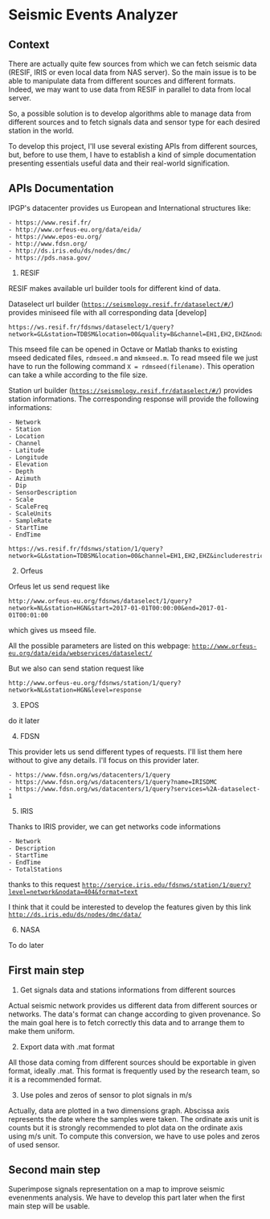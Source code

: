 # Seismic Events Analyzer

## Context

There are actually quite few sources from which we can fetch seismic data (RESIF, IRIS or even local data from NAS server). So the main issue is to be able to manipulate data from different sources and different formats. Indeed, we may want to use data from RESIF in parallel to data from local server.

So, a possible solution is to develop algorithms able to manage data from different sources and to fetch signals data and sensor type for each desired station in the world.

To develop this project, I'll use several existing APIs from different sources, but, before to use them, I have to establish a kind of simple documentation presenting essentials useful data and their real-world signification.

## APIs Documentation

IPGP's datacenter provides us European and International structures like:
```
- https://www.resif.fr/
- http://www.orfeus-eu.org/data/eida/
- https://www.epos-eu.org/
- http://www.fdsn.org/
- http://ds.iris.edu/ds/nodes/dmc/
- https://pds.nasa.gov/
```

1. RESIF

RESIF makes available url builder tools for different kind of data.

Dataselect url builder (<code>https://seismology.resif.fr/dataselect/#/</code>) provides miniseed file with all corresponding data [develop]

```
https://ws.resif.fr/fdsnws/dataselect/1/query?network=GL&station=TDBSM&location=00&quality=B&channel=EH1,EH2,EHZ&nodata=204
```

This mseed file can be opened in Octave or Matlab thanks to existing mseed dedicated files, <code>rdmseed.m</code> and <code>mkmseed.m</code>. To read mseed file we just have to run the following command <code>X = rdmseed(filename)</code>. This operation can take a while according to the file size.

Station url builder (<code>https://seismology.resif.fr/dataselect/#/</code>) provides station informations. The corresponding response will provide the following informations:

```
- Network
- Station
- Location
- Channel
- Latitude
- Longitude
- Elevation
- Depth
- Azimuth
- Dip
- SensorDescription
- Scale
- ScaleFreq
- ScaleUnits
- SampleRate
- StartTime
- EndTime
```

```
https://ws.resif.fr/fdsnws/station/1/query?network=GL&station=TDBSM&location=00&channel=EH1,EH2,EHZ&includerestricted=true&level=channel&format=text&nodata=404
```

2. Orfeus

Orfeus let us send request like 

```
http://www.orfeus-eu.org/fdsnws/dataselect/1/query?network=NL&station=HGN&start=2017-01-01T00:00:00&end=2017-01-01T00:01:00
```
which gives us mseed file.

All the possible parameters are listed on this webpage: <code>http://www.orfeus-eu.org/data/eida/webservices/dataselect/</code>

But we also can send station request like

```
http://www.orfeus-eu.org/fdsnws/station/1/query?network=NL&station=HGN&level=response
```
3. EPOS

do it later

4. FDSN

This provider lets us send different types of requests. I'll list them here without to give any details. I'll focus on this provider later.

```
- https://www.fdsn.org/ws/datacenters/1/query
- https://www.fdsn.org/ws/datacenters/1/query?name=IRISDMC
- https://www.fdsn.org/ws/datacenters/1/query?services=%2A-dataselect-1
```

5. IRIS

Thanks to IRIS provider, we can get networks code informations

```
- Network
- Description
- StartTime
- EndTime
- TotalStations
```

thanks to this request <code>http://service.iris.edu/fdsnws/station/1/query?level=network&nodata=404&format=text</code>

I think that it could be interested to develop the features given by this link <code>http://ds.iris.edu/ds/nodes/dmc/data/</code>

6. NASA

To do later

## First main step

1. Get signals data and stations informations from different sources

Actual seismic network provides us different data from different sources or networks. The data's format can change according to given provenance. So the main goal here is to fetch correctly this data and to arrange them to make them uniform.

2. Export data with .mat format

All those data coming from different sources should be exportable in given format, ideally .mat. This format is frequently used by the research team, so it is a recommended format.

3. Use poles and zeros of sensor to plot signals in m/s

Actually, data are plotted in a two dimensions graph. Abscissa axis represents the date where the samples were taken. The ordinate axis unit is counts but it is strongly recommended to plot data on the ordinate axis using m/s unit. To compute this conversion, we have to use poles and zeros of used sensor.

## Second main step

Superimpose signals representation on a map to improve seismic evenenments analysis. We have to develop this part later when the first main step will be usable.